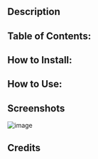 #  
## Description
 
## Table of Contents: 
 
## How to Install: 

## How to Use: 

## Screenshots
![image](https://www.rollingstone.com/wp-content/uploads/2018/06/gettyimages-850386074-bd07eee6-0f94-435e-9308-20d4369c4ad2.jpg?crop=900:600&width=440)
## Credits
